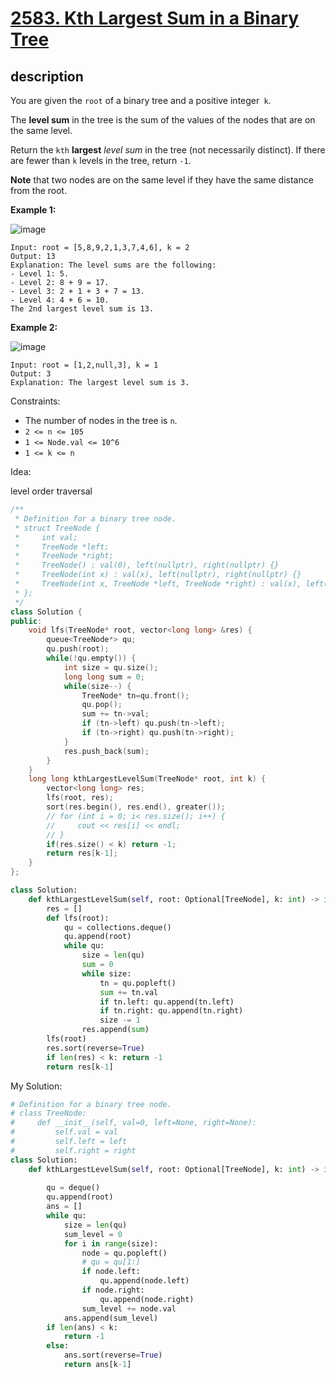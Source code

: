 # [2583. Kth Largest Sum in a Binary Tree](https://leetcode.com/problems/kth-largest-sum-in-a-binary-tree/)

## description

You are given the `root` of a binary tree and a positive integer` k`.

The **level sum** in the tree is the sum of the values of the nodes that are on the same level.

Return the `kth` **largest** *level sum* in the tree (not necessarily distinct). If there are fewer than `k` levels in the tree, return `-1`.

**Note** that two nodes are on the same level if they have the same distance from the root.

**Example 1:**

![image](https://assets.leetcode.com/uploads/2022/12/14/binaryytreeedrawio-2.png)

```text
Input: root = [5,8,9,2,1,3,7,4,6], k = 2
Output: 13
Explanation: The level sums are the following:
- Level 1: 5.
- Level 2: 8 + 9 = 17.
- Level 3: 2 + 1 + 3 + 7 = 13.
- Level 4: 4 + 6 = 10.
The 2nd largest level sum is 13.
```

**Example 2:**

![image](https://assets.leetcode.com/uploads/2022/12/14/treedrawio-3.png)

```text
Input: root = [1,2,null,3], k = 1
Output: 3
Explanation: The largest level sum is 3.
```

Constraints:


- The number of nodes in the tree is `n`.
- `2 <= n <= 105`
- `1 <= Node.val <= 10^6`
- `1 <= k <= n`


Idea:

level order traversal

```cpp
/**
 * Definition for a binary tree node.
 * struct TreeNode {
 *     int val;
 *     TreeNode *left;
 *     TreeNode *right;
 *     TreeNode() : val(0), left(nullptr), right(nullptr) {}
 *     TreeNode(int x) : val(x), left(nullptr), right(nullptr) {}
 *     TreeNode(int x, TreeNode *left, TreeNode *right) : val(x), left(left), right(right) {}
 * };
 */
class Solution {
public:
    void lfs(TreeNode* root, vector<long long> &res) {
        queue<TreeNode*> qu;
        qu.push(root);
        while(!qu.empty()) {
            int size = qu.size(); 
            long long sum = 0;
            while(size--) {
                TreeNode* tn=qu.front(); 
                qu.pop();
                sum += tn->val;
                if (tn->left) qu.push(tn->left);
                if (tn->right) qu.push(tn->right);
            }
            res.push_back(sum);
        }
    }
    long long kthLargestLevelSum(TreeNode* root, int k) {
        vector<long long> res;
        lfs(root, res);
        sort(res.begin(), res.end(), greater());
        // for (int i = 0; i< res.size(); i++) {
        //     cout << res[i] << endl;
        // }
        if(res.size() < k) return -1;
        return res[k-1];
    }
};
```

```python
class Solution:
    def kthLargestLevelSum(self, root: Optional[TreeNode], k: int) -> int:
        res = []
        def lfs(root):
            qu = collections.deque()
            qu.append(root)
            while qu:
                size = len(qu)
                sum = 0
                while size:
                    tn = qu.popleft()
                    sum += tn.val
                    if tn.left: qu.append(tn.left)
                    if tn.right: qu.append(tn.right)
                    size -= 1
                res.append(sum)
        lfs(root)
        res.sort(reverse=True)
        if len(res) < k: return -1
        return res[k-1]
```

My Solution:

```python
# Definition for a binary tree node.
# class TreeNode:
#     def __init__(self, val=0, left=None, right=None):
#         self.val = val
#         self.left = left
#         self.right = right
class Solution:
    def kthLargestLevelSum(self, root: Optional[TreeNode], k: int) -> int:
        
        qu = deque()
        qu.append(root)
        ans = []
        while qu:
            size = len(qu)
            sum_level = 0
            for i in range(size):
                node = qu.popleft()
                # qu = qu[1:]
                if node.left:
                    qu.append(node.left)
                if node.right:
                    qu.append(node.right)
                sum_level += node.val
            ans.append(sum_level)
        if len(ans) < k:
            return -1
        else:
            ans.sort(reverse=True)
            return ans[k-1]
```